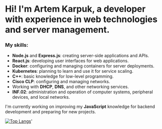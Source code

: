 # Hi! I'm Artem Karpuk, a developer with experience in web technologies and server management.

### My skills:
- **Node.js** and **Express.js**: creating server-side applications and APIs.
- **React.js**: developing user interfaces for web applications.
- **Docker**: configuring and managing containers for server deployments.
- **Kubernetes**: planning to learn and use it for service scaling.
- **C++**: basic knowledge for low-level programming.
- **Cisco CLP**: configuring and managing networks.
- Working with **DHCP**, **DNS**, and other networking services.
- **INF.02**: administration and operation of computer systems, peripheral devices, and local networks.

I'm currently working on improving my **JavaScript** knowledge for backend development and preparing for new projects.

[![Top Langs](https://github-readme-stats.vercel.app/api/top-langs/?username=aARTEMkad&layout=compact)](https://github.com/aARTEMkad/github-readme-stats)'

